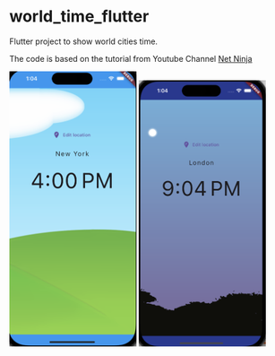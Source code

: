 # world_time_flutter

Flutter project to show world cities time.

The code is based on the tutorial from Youtube Channel [Net Ninja](https://www.youtube.com/playlist?list=PL4cUxeGkcC9jLYyp2Aoh6hcWuxFDX6PBJ)

<img alt="screenshot" src="images/Screenshot1.png" width=45% >

<img alt="screenshot" src="images/Screenshot2.png" width=45% >


